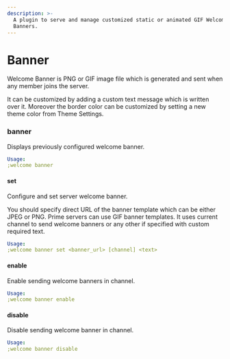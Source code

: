 ```yaml
---
description: >-
  A plugin to serve and manage customized static or animated GIF Welcome
  Banners.
---
```


# Banner

Welcome Banner is PNG or GIF image file which is generated and sent when any member joins the server.  
It can be customized by adding a custom text message which is written over it. Moreover the border color can be customized by setting a new theme color from Theme Settings.

### banner

Displays previously configured welcome banner.

```yaml
Usage:
;welcome banner
```

#### set

Configure and set server welcome banner.  
You should specify direct URL of the banner template which can be either JPEG or PNG. Prime servers can use GIF banner templates. It uses current channel to send welcome banners or any other if specified with custom required text.

```yaml
Usage:
;welcome banner set <banner_url> [channel] <text>
```

#### enable

Enable sending welcome banners in channel.

```yaml
Usage:
;welcome banner enable 
```

#### disable

Disable sending welcome banner in channel.

```yaml
Usage:
;welcome banner disable
```

